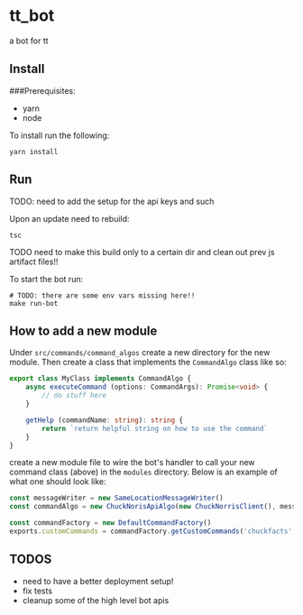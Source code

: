 # tt_bot
a bot for tt

## Install

###Prerequisites:
- yarn
- node

To install run the following:
```shell
yarn install
```


## Run

TODO: need to add the setup for the api keys and such

Upon an update need to rebuild:
```shell
tsc
```
TODO need to make this build only to a certain dir and clean out prev js artifact files!!

To start the bot run:
```shell
# TODO: there are some env vars missing here!!
make run-bot
```

## How to add a new module

Under `src/commands/command_algos` create a new directory for the new module. Then create a class that implements the
`CommandAlgo` class like so:

```typescript
export class MyClass implements CommandAlgo {
    async executeCommand (options: CommandArgs): Promise<void> {
        // do stuff here
    }

    getHelp (commandName: string): string {
        return `return helpful string on how to use the command`
    }
}
```

create a new module file to wire the bot's handler to call your new command class (above) in the `modules` directory.
Below is an example of what one should look like:

```typescript
const messageWriter = new SameLocationMessageWriter()
const commandAlgo = new ChuckNorisApiAlgo(new ChuckNorrisClient(), messageWriter)

const commandFactory = new DefaultCommandFactory()
exports.customCommands = commandFactory.getCustomCommands('chuckfacts', commandAlgo)
```

## TODOS

- need to have a better deployment setup!
- fix tests
- cleanup some of the high level bot apis
